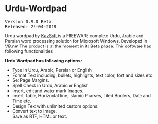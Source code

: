 # Urdu-Wordpad
<pre>
Version 0.9.0 Beta
Released: 23-04-2018
</pre>
<p>
Urdu wordpad by <a href="http://hykaz.com" target="_blank"> KazSoft </a> is a FREEWARE complete Urdu, Arabic and Persian word processing solution for Microsoft Windows. Developed in VB.net The product is at the moment in its Beta phase. This software has following functionalities
</p>

<b> Urdu Wordpad has following options: </b>
<ul>
   <li> Type in Urdu, Arabic, Persian or English </li> 
    <li> Format Text including, bullets, highlights, text color, font and sizes etc. </li>
    <li> Set Page Margins. </li>
    <li> Spell Check in Urdu, Arabic or English. </li>
    <li> Insert, edit and water mark Images. </li>
    <li> Insert Table, Horizontal line, Islamic Pharses, Tiled Borders, Date and Time etc. </li>
    <li> Design Text with unlimited custom options. </li>
    <li> Convert text to Image. </li>
    Save as RTF, HTML or text. </li>
</ul>
